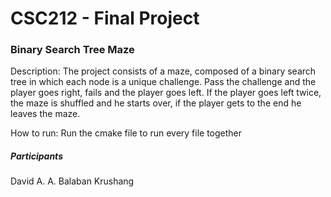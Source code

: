 # CSC212 - Final Project

### Binary Search Tree Maze

Description: The project consists of a maze, composed of a binary search tree in which each node is a unique challenge. Pass the challenge and the player goes right, fails and the player goes left. If the player goes left twice, the maze is shuffled and he starts over, if the player gets to the end he leaves the maze.


How to run: Run the cmake file to run every file together

##### Participants
David A. A. Balaban
Krushang

